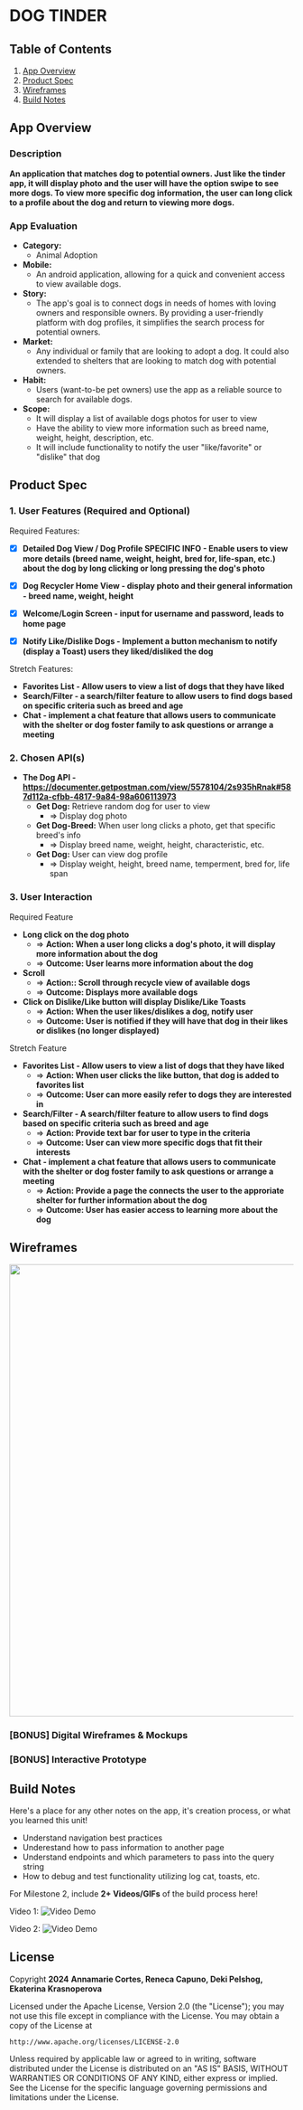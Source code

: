 # **DOG TINDER**

## Table of Contents

1. [App Overview](#App-Overview)
1. [Product Spec](#Product-Spec)
1. [Wireframes](#Wireframes)
1. [Build Notes](#Build-Notes)
   
## App Overview

### Description 

**An application that matches dog to potential owners. Just like the tinder app, it will display photo and the user will have the option swipe to see more dogs. To view more specific dog information, the user can long click to a profile about the dog and return to viewing more dogs.**

### App Evaluation

<!-- Evaluation of your app across the following attributes -->

- **Category:**
    - Animal Adoption
- **Mobile:**
    - An android application, allowing for a quick and convenient access to view available dogs.
- **Story:**
    - The app's goal is to connect dogs in needs of homes with loving owners and responsible owners. By providing a user-friendly platform with dog profiles, it simplifies the search process for potential owners.
- **Market:**
    - Any individual or family that are looking to adopt a dog. It could also extended to shelters that are looking to match dog with potential owners.
- **Habit:**
    - Users (want-to-be pet owners) use the app as a reliable source to search for available dogs.
- **Scope:**
    - It will display a list of available dogs photos for user to view
    - Have the ability to view more information such as breed name, weight, height, description, etc.
    - It will include functionality to notify the user "like/favorite" or "dislike" that dog
      

## Product Spec

### 1. User Features (Required and Optional)

Required Features:

- [x] **Detailed Dog View / Dog Profile SPECIFIC INFO - Enable users to view more details (breed name, weight, height, bred for, life-span, etc.) about the dog by long clicking or long pressing the dog's photo**
- [x] **Dog Recycler Home View - display photo and their general information - breed name, weight, height**
- [x] **Welcome/Login Screen - input for username and password, leads to home page**
- [x] **Notify Like/Dislike Dogs - Implement a button mechanism to notify (display a Toast) users they liked/disliked the dog**


Stretch Features:
- **Favorites List - Allow users to view a list of dogs that they have liked**
- **Search/Filter - a search/filter feature to allow users to find dogs based on specific criteria such as breed and age**
- **Chat - implement a chat feature that allows users to communicate with the shelter or dog foster family to ask questions or arrange a meeting**


### 2. Chosen API(s)

- **The Dog API - https://documenter.getpostman.com/view/5578104/2s935hRnak#587d112a-cfbb-4817-9a84-98a606113973**
    - **Get Dog:** Retrieve random dog for user to view
       - => Display dog photo
    - **Get Dog-Breed:** When user long clicks a photo, get that specific breed's info
       - => Display breed name, weight, height, characteristic, etc.
    - **Get Dog:** User can view dog profile
       - => Display weight, height, breed name, temperment, bred for, life span

### 3. User Interaction

Required Feature

- **Long click on the dog photo**
	- => **Action: When a user long clicks a dog's photo, it will display more information about the dog**
	- => **Outcome: User learns more information about the dog**
- **Scroll**
	- => **Action:: Scroll through recycle view of available dogs**
	- => **Outcome: Displays more available dogs**
- **Click on Dislike/Like button will display Dislike/Like Toasts**
	- => **Action: When the user likes/dislikes a dog, notify user**
	- => **Outcome: User is notified if they will have that dog in their likes or dislikes (no longer displayed)**
    

Stretch Feature

- **Favorites List - Allow users to view a list of dogs that they have liked**
	- => **Action: When user clicks the like button, that dog is added to favorites list**
	- => **Outcome: User can more easily refer to dogs they are interested in**
- **Search/Filter - A search/filter feature to allow users to find dogs based on specific criteria such as breed and age**
	- => **Action: Provide text bar for user to type in the criteria**
	- => **Outcome: User can view more specific dogs that fit their interests**
- **Chat - implement a chat feature that allows users to communicate with the shelter or dog foster family to ask questions or arrange a meeting**
	- => **Action: Provide a page the connects the user to the approriate shelter for further information about the dog**
	- => **Outcome: User has easier access to learning more about the dog**

## Wireframes

<!-- Add picture of your hand sketched wireframes in this section -->
<img src="https://i.imgur.com/FyXcVcG.png" width=800>


### [BONUS] Digital Wireframes & Mockups

### [BONUS] Interactive Prototype

## Build Notes

Here's a place for any other notes on the app, it's creation 
process, or what you learned this unit!  
 - Understand navigation best practices
 - Underestand how to pass information to another page
 - Understand endpoints and which parameters to pass into the query string
 - How to debug and test functionality utilizing log cat, toasts, etc.

For Milestone 2, include **2+ Videos/GIFs** of the build process here!

Video 1:
<img src='https://imgur.com/hoVi8yP.gif' title='Video Demo' width='' alt='Video Demo' />
 

Video 2: 
<img src='https://imgur.com/QKYT1EJ.gif' title='Video Demo' width='' alt='Video Demo' />


## License

Copyright **2024** **Annamarie Cortes, Reneca Capuno, Deki Pelshog, Ekaterina Krasnoperova**

Licensed under the Apache License, Version 2.0 (the "License");
you may not use this file except in compliance with the License.
You may obtain a copy of the License at

    http://www.apache.org/licenses/LICENSE-2.0

Unless required by applicable law or agreed to in writing, software
distributed under the License is distributed on an "AS IS" BASIS,
WITHOUT WARRANTIES OR CONDITIONS OF ANY KIND, either express or implied.
See the License for the specific language governing permissions and
limitations under the License.
